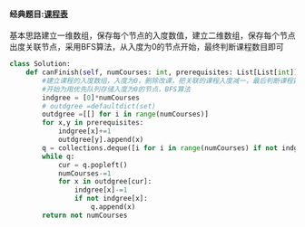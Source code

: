 #### 经典题目:[课程表](https://leetcode-cn.com/problems/course-schedule/)

基本思路建立一维数组，保存每个节点的入度数值，建立二维数组，保存每个节点出度关联节点，采用BFS算法，从入度为0的节点开始，最终判断课程数目即可

```python
class Solution:
    def canFinish(self, numCourses: int, prerequisites: List[List[int]]) -> bool:
        #建立课程的入度数组，入度为0，删除改课，把关联的课程入度减一，最后判断课程数为0即可
        #开始为用优先队列存储入度为0的节点，BFS算法
        indgree = [0]*numCourses
        # outdgree =defaultdict(set)
        outdgree =[[] for i in range(numCourses)]
        for x,y in prerequisites:
            indgree[x]+=1            
            outdgree[y].append(x)
        q = collections.deque([i for i in range(numCourses) if not indgree[i]])
        while q:
            cur = q.popleft()
            numCourses-=1
            for x in outdgree[cur]:
                indgree[x]-=1
                if not indgree[x]:
                    q.append(x)
        return not numCourses
```

